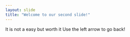 ```yaml
---
layout: slide
title: "Welcome to our second slide!"
---
```

It is not a easy but worth it
Use the left arrow to go back!
